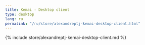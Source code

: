 ```yaml
---
title: Kemai - Desktop client
type: desktop
lang: ru
permalink: "/ru/store/alexandreptj-kemai-desktop-client.html"
---
```


{% include store/alexandreptj-kemai-desktop-client.md %}
